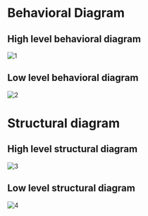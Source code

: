 # Behavioral Diagram
## High level behavioral diagram
![1](https://user-images.githubusercontent.com/47153476/157861947-e4abd80c-759f-450c-b54f-9b2524245eae.PNG)

## Low level behavioral diagram
![2](https://user-images.githubusercontent.com/47153476/157861969-56ad4eb1-0d95-443a-9492-92e298bda306.PNG)


# Structural diagram
## High level structural diagram
![3](https://user-images.githubusercontent.com/47153476/157861976-147e0bbc-572d-401d-a150-33b72c0a8abc.PNG)

## Low level structural diagram
![4](https://user-images.githubusercontent.com/47153476/157861986-1f62e2ca-9673-419c-8e84-673a49eadb37.PNG)
